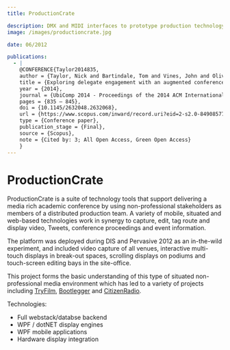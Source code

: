 ```yaml
---
title: ProductionCrate

description: DMX and MIDI interfaces to prototype production technology using .NET Gadgeteer.
image: /images/productioncrate.jpg

date: 06/2012

publications:
  - |
    @CONFERENCE{Taylor2014835,
    author = {Taylor, Nick and Bartindale, Tom and Vines, John and Olivier, Patrick},
    title = {Exploring delegate engagement with an augmented conference},
    year = {2014},
    journal = {UbiComp 2014 - Proceedings of the 2014 ACM International Joint Conference on Pervasive and Ubiquitous Computing},
    pages = {835 – 845},
    doi = {10.1145/2632048.2632068},
    url = {https://www.scopus.com/inward/record.uri?eid=2-s2.0-84908577855&doi=10.1145%2f2632048.2632068&partnerID=40&md5=713d4fe555da7f910bbbad07c0817d29},
    type = {Conference paper},
    publication_stage = {Final},
    source = {Scopus},
    note = {Cited by: 3; All Open Access, Green Open Access}
    }
---
```


# ProductionCrate

ProductionCrate is a suite of technology tools that support delivering a media rich academic conference by using non-professional stakeholders as members of a distributed production team. A variety of mobile, situated and web-based technologies work in synergy to capture, edit, tag route and display video, Tweets, conference proceedings and event information.

The platform was deployed during DIS and Pervasive 2012 as an in-the-wild experiment, and included video capture of all venues, interactive multi-touch displays in break-out spaces, scrolling displays on podiums and touch-screen editing bays in the site-office.

This project forms the basic understanding of this type of situated non-professional media environment which has led to a variety of projects including [TryFilm](/research/tryfilm.html), [Bootlegger](/research/bootlegger.html) and [CitizenRadio](/research/citizenradio.html).

Technologies:

- Full webstack/databse backend
- WPF / dotNET display engines
- WPF mobile applications
- Hardware display integration
